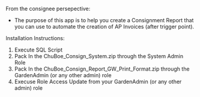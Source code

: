 From the consignee persepective:

* The purpose of this app is to help you create a Consignment Report that you can use to automate the creation of AP Invoices (after trigger point).

Installation Instructions:

1. Execute SQL Script
2. Pack In the ChuBoe_Consign_System.zip through the System Admin Role
3. Pack In the ChuBoe_Consign_Report_GW_Print_Format.zip through the GardenAdmin (or any other admin) role
4. Execuse Role Access Update from your GardenAdmin (or any other admin) role